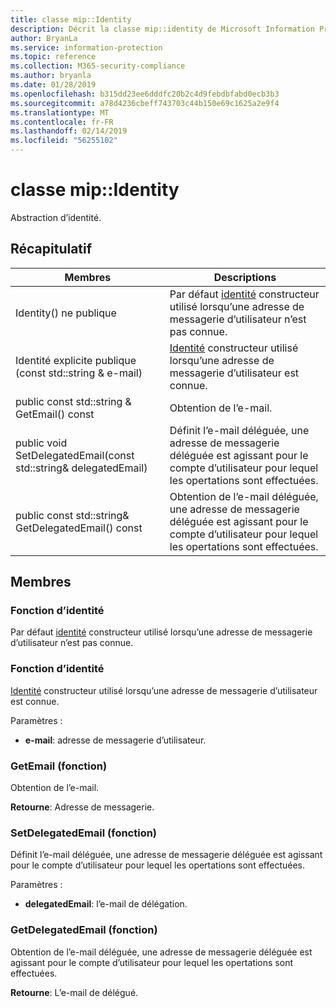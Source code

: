 ```yaml
---
title: classe mip::Identity
description: Décrit la classe mip::identity de Microsoft Information Protection (MIP) SDK.
author: BryanLa
ms.service: information-protection
ms.topic: reference
ms.collection: M365-security-compliance
ms.author: bryanla
ms.date: 01/28/2019
ms.openlocfilehash: b315dd23ee6dddfc20b2c4d9febdbfabd0ecb3b3
ms.sourcegitcommit: a78d4236cbeff743703c44b150e69c1625a2e9f4
ms.translationtype: MT
ms.contentlocale: fr-FR
ms.lasthandoff: 02/14/2019
ms.locfileid: "56255102"
---
```

# <a name="class-mipidentity"></a>classe mip::Identity 
Abstraction d’identité.
  
## <a name="summary"></a>Récapitulatif
 Membres                        | Descriptions                                
--------------------------------|---------------------------------------------
Identity() ne publique  |  Par défaut [identité](class_mip_identity.md) constructeur utilisé lorsqu’une adresse de messagerie d’utilisateur n’est pas connue.
Identité explicite publique (const std::string & e-mail)  |  [Identité](class_mip_identity.md) constructeur utilisé lorsqu’une adresse de messagerie d’utilisateur est connue.
public const std::string & GetEmail() const  |  Obtention de l’e-mail.
public void SetDelegatedEmail(const std::string& delegatedEmail)  |  Définit l’e-mail déléguée, une adresse de messagerie déléguée est agissant pour le compte d’utilisateur pour lequel les opertations sont effectuées.
public const std::string& GetDelegatedEmail() const  |  Obtention de l’e-mail déléguée, une adresse de messagerie déléguée est agissant pour le compte d’utilisateur pour lequel les opertations sont effectuées.
  
## <a name="members"></a>Membres
  
### <a name="identity-function"></a>Fonction d’identité
Par défaut [identité](class_mip_identity.md) constructeur utilisé lorsqu’une adresse de messagerie d’utilisateur n’est pas connue.
  
### <a name="identity-function"></a>Fonction d’identité
[Identité](class_mip_identity.md) constructeur utilisé lorsqu’une adresse de messagerie d’utilisateur est connue.

Paramètres :  
* **e-mail**: adresse de messagerie d’utilisateur.


  
### <a name="getemail-function"></a>GetEmail (fonction)
Obtention de l’e-mail.

  
**Retourne**: Adresse de messagerie.
  
### <a name="setdelegatedemail-function"></a>SetDelegatedEmail (fonction)
Définit l’e-mail déléguée, une adresse de messagerie déléguée est agissant pour le compte d’utilisateur pour lequel les opertations sont effectuées.

Paramètres :  
* **delegatedEmail**: l’e-mail de délégation.


  
### <a name="getdelegatedemail-function"></a>GetDelegatedEmail (fonction)
Obtention de l’e-mail déléguée, une adresse de messagerie déléguée est agissant pour le compte d’utilisateur pour lequel les opertations sont effectuées.

  
**Retourne**: L’e-mail de délégué.
